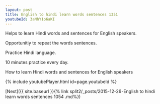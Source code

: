```yaml
---
layout: post
title: English to hindi learn words sentences 1351 
youtubeId: 3aNhY1o6aKI
---
```

 
 
Helps to learn Hindi words and sentences for English speakers.

Opportunitiy to repeat the words sentences. 

Practice Hindi language. 
 
10 minutes practice every day. 
 
How to learn Hindi words and sentences for English speakers 
 
{% include youtubePlayer.html id=page.youtubeId %}
 
 
[Next]({{ site.baseurl }}{% link  split2/_posts/2015-12-26-English to hindi learn words sentences 1054 .md%})
 
